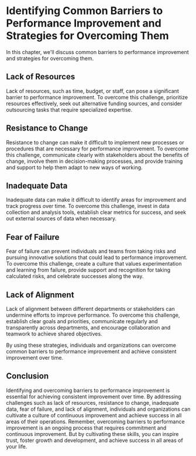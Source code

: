 Identifying Common Barriers to Performance Improvement and Strategies for Overcoming Them
====================================================================================================================================================

In this chapter, we'll discuss common barriers to performance improvement and strategies for overcoming them.

Lack of Resources
-----------------

Lack of resources, such as time, budget, or staff, can pose a significant barrier to performance improvement. To overcome this challenge, prioritize resources effectively, seek out alternative funding sources, and consider outsourcing tasks that require specialized expertise.

Resistance to Change
--------------------

Resistance to change can make it difficult to implement new processes or procedures that are necessary for performance improvement. To overcome this challenge, communicate clearly with stakeholders about the benefits of change, involve them in decision-making processes, and provide training and support to help them adapt to new ways of working.

Inadequate Data
---------------

Inadequate data can make it difficult to identify areas for improvement and track progress over time. To overcome this challenge, invest in data collection and analysis tools, establish clear metrics for success, and seek out external sources of data when necessary.

Fear of Failure
---------------

Fear of failure can prevent individuals and teams from taking risks and pursuing innovative solutions that could lead to performance improvement. To overcome this challenge, create a culture that values experimentation and learning from failure, provide support and recognition for taking calculated risks, and celebrate successes along the way.

Lack of Alignment
-----------------

Lack of alignment between different departments or stakeholders can undermine efforts to improve performance. To overcome this challenge, establish clear goals and priorities, communicate regularly and transparently across departments, and encourage collaboration and teamwork to achieve shared objectives.

By using these strategies, individuals and organizations can overcome common barriers to performance improvement and achieve consistent improvement over time.

Conclusion
----------

Identifying and overcoming barriers to performance improvement is essential for achieving consistent improvement over time. By addressing challenges such as lack of resources, resistance to change, inadequate data, fear of failure, and lack of alignment, individuals and organizations can cultivate a culture of continuous improvement and achieve success in all areas of their operations. Remember, overcoming barriers to performance improvement is an ongoing process that requires commitment and continuous improvement. But by cultivating these skills, you can inspire trust, foster growth and development, and achieve success in all areas of your life.
